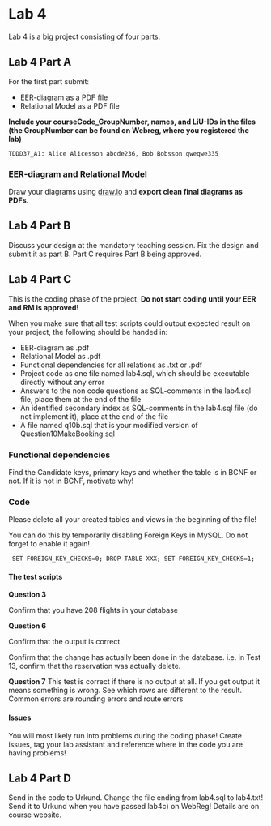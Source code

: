 # Lab 4 

Lab 4 is a big project consisting of four parts. 

## Lab 4 Part A
For the first part submit:

* EER-diagram as a PDF file
* Relational Model as a PDF file
<!-- * Functional dependencies for all relations as .txt or .pdf -->

**Include your courseCode_GroupNumber, names, and LiU-IDs in the files (the GroupNumber can be found on Webreg, where you registered the lab)**

`TDDD37_A1:
Alice Alicesson abcde236, Bob Bobsson qweqwe335`

### EER-diagram and Relational Model
Draw your diagrams using [draw.io](https://draw.io) and **export clean final diagrams as PDFs**.

## Lab 4 Part B
Discuss your design at the mandatory teaching session. 
Fix the design and submit it as part B. Part C requires Part B being approved.

## Lab 4 Part C
This is the coding phase of the project. **Do not start coding until your EER and RM is approved!**

When you make sure that all test scripts could output expected result on your project, the following should be handed in: 

* EER-diagram as .pdf
* Relational Model as .pdf
* Functional dependencies for all relations as .txt or .pdf
* Project code as one file named lab4.sql, which should be executable directly without any error
* Answers to the non code questions as SQL-comments in the lab4.sql file, place them at the end of the file
* An identified secondary index as SQL-comments in the lab4.sql file (do not implement it), place at the end of the file
* A file named q10b.sql that is your modified version of Question10MakeBooking.sql

### Functional dependencies 
Find the Candidate keys, primary keys and whether the table is in BCNF or not. If it is not in BCNF, motivate why! 


### Code
Please delete all your created tables and views in the beginning of the file!

You can do this by temporarily disabling Foreign Keys in MySQL. Do not forget to enable it again!

`
SET FOREIGN_KEY_CHECKS=0;
DROP TABLE XXX;
SET FOREIGN_KEY_CHECKS=1;`

#### The test scripts

**Question 3** 

Confirm that you have 208 flights in your database


**Question 6**

Confirm that the output is correct. 

Confirm that the change has actually been done in the database. i.e. in Test 13, confirm that the reservation was actually delete. 


**Question 7**
This test is correct if there is no output at all. If you get output it means something is wrong. See which rows are different to the result. 
Common errors are rounding errors and route errors


#### Issues
You will most likely run into problems during the coding phase! Create issues, tag your lab assistant and reference where in the code you are having problems! 

## Lab 4 Part D
Send in the code to Urkund. Change the file ending from lab4.sql to lab4.txt! Send it to Urkund when you have passed lab4c) on WebReg! Details are on course website.


